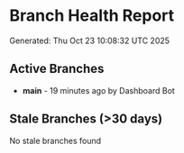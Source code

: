 # Branch Health Report
Generated: Thu Oct 23 10:08:32 UTC 2025

## Active Branches
- **main** - 19 minutes ago by Dashboard Bot

## Stale Branches (>30 days)
No stale branches found
